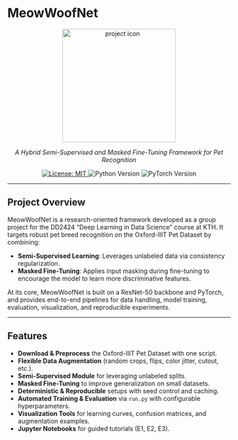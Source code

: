 # MeowWoofNet

<p align="center">
<img src="https://github.com/user-attachments/assets/e0c0d99f-fe50-42b1-9ff7-d2361992d9c3" alt="project icon" width="256" />
</p>
<p align="center">
  <em>A Hybrid Semi-Supervised and Masked Fine-Tuning Framework for Pet Recognition</em>
</p>

<p align="center">
  <a href="LICENSE">
    <img src="https://img.shields.io/badge/License-MIT-blue.svg" alt="License: MIT" />
  </a>
  <img src="https://img.shields.io/badge/python-3.8%2B-green.svg" alt="Python Version" />
  <img src="https://img.shields.io/badge/pytorch-%3E%3D1.9-orange.svg" alt="PyTorch Version" />
</p>


---

## Project Overview

MeowWoofNet is a research-oriented framework developed as a group project for the DD2424 “Deep Learning in Data Science” course at KTH. It targets robust pet breed recognition on the Oxford-IIIT Pet Dataset by combining:

- **Semi-Supervised Learning**: Leverages unlabeled data via consistency regularization.  
- **Masked Fine-Tuning**: Applies input masking during fine-tuning to encourage the model to learn more discriminative features.  

At its core, MeowWoofNet is built on a ResNet-50 backbone and PyTorch, and provides end-to-end pipelines for data handling, model training, evaluation, visualization, and reproducible experiments.

---

## Features

- **Download & Preprocess** the Oxford-IIIT Pet Dataset with one script.  
- **Flexible Data Augmentation** (random crops, flips, color jitter, cutout, etc.).  
- **Semi-Supervised Module** for leveraging unlabeled splits.  
- **Masked Fine-Tuning** to improve generalization on small datasets.  
- **Deterministic & Reproducible** setups with seed control and caching.  
- **Automated Training & Evaluation** via `run.py` with configurable hyperparameters.  
- **Visualization Tools** for learning curves, confusion matrices, and augmentation examples.  
- **Jupyter Notebooks** for guided tutorials (E1, E2, E3).
